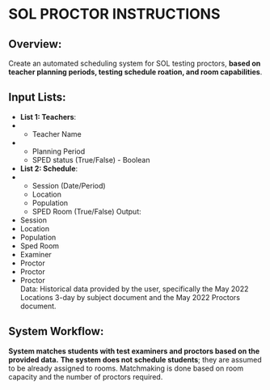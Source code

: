 # SOL PROCTOR INSTRUCTIONS

## Overview:
Create an automated scheduling system for SOL testing proctors, **based on teacher planning periods, testing schedule roation, and room capabilities**.

## Input Lists:
- **List 1: Teachers**:
- -  Teacher Name
- - Planning Period
  - SPED status (True/False) - Boolean
 - **List 2: Schedule**:
 - - Session (Date/Period)
   - Location
   - Population
   - SPED Room (True/False)
Output:
- Session
- Location
- Population
- Sped Room
- Examiner
- Proctor
- Proctor
- Proctor  
Data:
Historical data provided by the user, specifically the May 2022 Locations 3-day by subject document and the May 2022 Proctors document.  
## System Workflow:
**System matches students with test examiners and proctors based on the provided data.**
**The system does not schedule students**; they are assumed to be already assigned to rooms.
Matchmaking is done based on room capacity and the number of proctors required.

